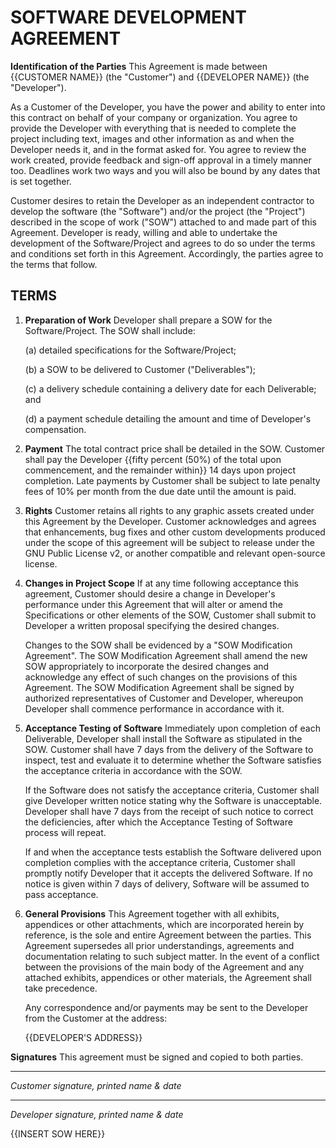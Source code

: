 # SOFTWARE DEVELOPMENT AGREEMENT

**Identification of the Parties** This Agreement is made between {{CUSTOMER NAME}} (the "Customer") and {{DEVELOPER NAME}} (the "Developer").

As a Customer of the Developer, you have the power and ability to enter into this contract on behalf of your company or organization. You agree to provide the Developer with everything that is needed to complete the project including text, images and other information as and when the Developer needs it, and in the format asked for. You agree to review the work created, provide feedback and sign-off approval in a timely manner too. Deadlines work two ways and you will also be bound by any dates that is set together.

Customer desires to retain the Developer as an independent contractor to develop the software (the "Software") and/or the project (the "Project") described in the scope of work ("SOW") attached to and made part of this Agreement. Developer is ready, willing and able to undertake the development of the Software/Project and agrees to do so under the terms and conditions set forth in this Agreement. Accordingly, the parties agree to the terms that follow.

## TERMS

1. **Preparation of Work** Developer shall prepare a SOW for the Software/Project. The SOW shall include:

   (a) detailed specifications for the Software/Project;

   (b) a SOW to be delivered to Customer ("Deliverables");

   (c) a delivery schedule containing a delivery date for each Deliverable; and

   (d) a payment schedule detailing the amount and time of Developer's compensation.

2. **Payment** The total contract price shall be detailed in the SOW. Customer shall pay the Developer {{fifty percent (50%) of the total upon commencement, and the remainder within}} 14 days upon project completion. Late payments by Customer shall be subject to late penalty fees of 10% per month from the due date until the amount is paid.

3. **Rights** Customer retains all rights to any graphic assets created under this Agreement by the Developer. Customer acknowledges and agrees that enhancements, bug fixes and other custom developments produced under the scope of this agreement will be subject to release under the GNU Public License v2, or another compatible and relevant open-source license.

4. **Changes in Project Scope** If at any time following acceptance this agreement, Customer should desire a change in Developer's performance under this Agreement that will alter or amend the Specifications or other elements of the SOW, Customer shall submit to Developer a written proposal specifying the desired changes.

   Changes to the SOW shall be evidenced by a "SOW Modification Agreement". The SOW Modification Agreement shall amend the new SOW appropriately to incorporate the desired changes and acknowledge any effect of such changes on the provisions of this Agreement. The SOW Modification Agreement shall be signed by authorized representatives of Customer and Developer, whereupon Developer shall commence performance in accordance with it.

5. **Acceptance Testing of Software** Immediately upon completion of each Deliverable, Developer shall install the Software as stipulated in the SOW. Customer shall have 7 days from the delivery of the Software to inspect, test and evaluate it to determine whether the Software satisfies the acceptance criteria in accordance with the SOW.

   If the Software does not satisfy the acceptance criteria, Customer shall give Developer written notice stating why the Software is unacceptable. Developer shall have 7 days from the receipt of such notice to correct the deficiencies, after which the Acceptance Testing of Software process will repeat.

   If and when the acceptance tests establish the Software delivered upon completion complies with the acceptance criteria, Customer shall promptly notify Developer that it accepts the delivered Software. If no notice is given within 7 days of delivery, Software will be assumed to pass acceptance.

6. **General Provisions** This Agreement together with all exhibits, appendices or other attachments, which are incorporated herein by reference, is the sole and entire Agreement between the parties. This Agreement supersedes all prior understandings, agreements and documentation relating to such subject matter. In the event of a conflict between the provisions of the main body of the Agreement and any attached exhibits, appendices or other materials, the Agreement shall take precedence.

	Any correspondence and/or payments may be sent to the Developer from the Customer at the address:

	{{DEVELOPER'S ADDRESS}}


**Signatures** This agreement must be signed and copied to both parties.



__________________________________________________________________________
*Customer signature, printed name & date*


__________________________________________________________________________
*Developer signature, printed name & date*



{{INSERT SOW HERE}}
